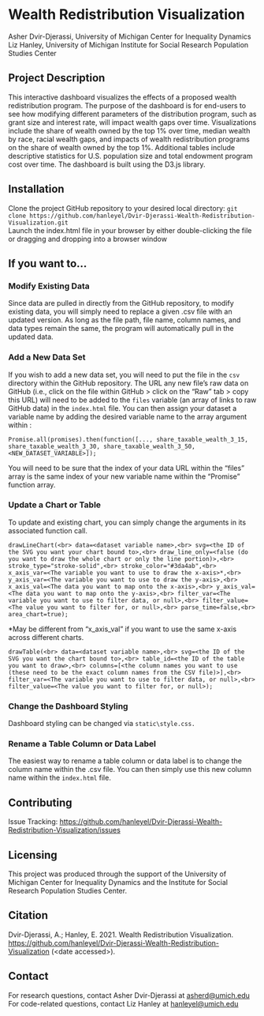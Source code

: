# Wealth Redistribution Visualization
Asher Dvir-Djerassi, University of Michigan Center for Inequality Dynamics<br>
Liz Hanley, University of Michigan Institute for Social Research Population Studies Center

## Project Description
This interactive dashboard visualizes the effects of a proposed wealth redistribution program. The purpose of the dashboard is for end-users to see how modifying different parameters of the distribution program, such as grant size and interest rate, will impact wealth gaps over time. Visualizations include the share of wealth owned by the top 1% over time, median wealth by race, racial wealth gaps, and impacts of wealth redistribution programs on the share of wealth owned by the top 1%. Additional tables include descriptive statistics for U.S. population size and total endowment program cost over time. The dashboard is built using the D3.js library.

## Installation
Clone the project GitHub repository to your desired local directory: `git clone https://github.com/hanleyel/Dvir-Djerassi-Wealth-Redistribution-Visualization.git` <br>
Launch the index.html file in your browser by either double-clicking the file or dragging and dropping into a browser window

## If you want to…
### Modify Existing Data
Since data are pulled in directly from the GitHub repository, to modify existing data, you will simply need to replace a given .csv file with an updated version. As long as the file path, file name, column names, and data types remain the same, the program will automatically pull in the updated data.

### Add a New Data Set
If you wish to add a new data set, you will need to put the file in the `csv` directory within the GitHub repository. The URL any new file’s raw data on GitHub (i.e., click on the file within GitHub > click on the “Raw” tab > copy this URL) will need to be added to the `files` variable (an array of links to raw GitHub data) in the `index.html` file. You can then assign your dataset a variable name by adding the desired variable name to the array argument within :

`Promise.all(promises).then(function([..., share_taxable_wealth_3_15,
share_taxable_wealth_3_30, share_taxable_wealth_3_50, <NEW_DATASET_VARIABLE>]);`

You will need to be sure that the index of your data URL within the “files” array is the same index of your new variable name within the “Promise” function array.

### Update a Chart or  Table
To update and existing chart, you can simply change the arguments in its associated function call.

`drawLineChart(<br>
   data=<dataset variable name>,<br>
   svg=<the ID of the SVG you want your chart bound to>,<br>
   draw_line_only=<false (do you want to draw the whole chart or only the line portion)>,<br>
   stroke_type="stroke-solid",<br>
   stroke_color="#3da4ab",<br>
   x_axis_var=<The variable you want to use to draw the x-axis>*,<br>
   y_axis_var=<The variable you want to use to draw the y-axis>,<br>
   x_axis_val=<The data you want to map onto the x-axis>,<br>
   y_axis_val=<The data you want to map onto the y-axis>,<br>
   filter_var=<The variable you want to use to filter data, or null>,<br>
   filter_value=<The value you want to filter for, or null>,<br>
   parse_time=false,<br>
   area_chart=true);`<br>

*May be different from “x_axis_val” if you want to use the same x-axis across different charts.

`drawTable(<br>
   data=<dataset variable name>,<br>
   svg=<the ID of the SVG you want the chart bound to>,<br>
   table_id=<the ID of the table you want to draw>,<br>
   columns=[<the column names you want to use (these need to be the exact column names from the CSV file)>],<br>
   filter_var=<The variable you want to use to filter data, or null>,<br>
   filter_value=<The value you want to filter for, or null>);`<br>


### Change the Dashboard Styling
Dashboard styling can be changed via `static\style.css.`

### Rename a Table Column or Data Label
The easiest way to rename a table column or data label is to change the column name within the .csv file. You can then simply use this new column name within the `index.html` file.

## Contributing
Issue Tracking: https://github.com/hanleyel/Dvir-Djerassi-Wealth-Redistribution-Visualization/issues

## Licensing
This project was produced through the support of the University of Michigan Center for Inequality Dynamics and the Institute for Social Research Population Studies Center.

## Citation
Dvir-Djerassi, A.; Hanley, E. 2021. Wealth Redistribution Visualization. https://github.com/hanleyel/Dvir-Djerassi-Wealth-Redistribution-Visualization (\<date accessed\>).

## Contact
For research questions, contact Asher Dvir-Djerassi at asherd@umich.edu<br>
For code-related questions, contact Liz Hanley at hanleyel@umich.edu 

